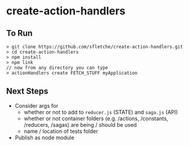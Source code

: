 # create-action-handlers

## To Run
```
> git clone https://github.com/sfletche/create-action-handlers.git
> cd create-action-handlers
> npm install
> npm link
// now from any directory you can type
> actionHandlers create FETCH_STUFF myApplication
```

## Next Steps
* Consider args for 
  * whether or not to add to `reducer.js` (STATE) and `saga.js` (API)
  * whether or not container folders (e.g. /actions, /constants, /reducers, /sagas) are being / should be used
  * name / location of tests folder
* Publish as node module
